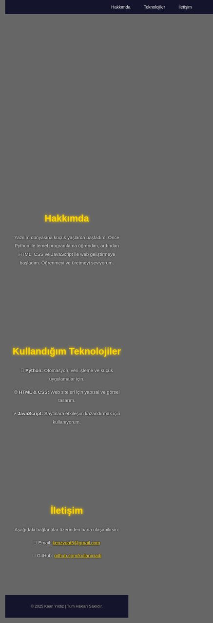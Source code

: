<!DOCTYPE html>
<html lang="tr">
<head>
  <meta charset="UTF-8" />
  <meta name="viewport" content="width=device-width, initial-scale=1" />
  <title>Kaan | Geliştirici</title>

  <!-- Google Fontlar -->
  <link href="https://fonts.googleapis.com/css2?family=Orbitron:wght@500&family=Quicksand:wght@400;600&display=swap" rel="stylesheet" />

  <style>
    * {
      margin: 0;
      padding: 0;
      box-sizing: border-box;
    }

    html, body {
      height: 100%;
      font-family: 'Quicksand', sans-serif;
      scroll-behavior: smooth;
      /* Anime karakter arka planı */
      background: url('https://wallpapercave.com/wp/wp7080156.jpg') no-repeat center center fixed;
      background-size: cover;
      color: #fff;
      text-align: center;
      position: relative;
      overflow-x: hidden;
    }

    /* Arka plan koyu ton ile kaplama (okunabilirlik için) */
    body::before {
      content: "";
      position: fixed;
      top: 0; left: 0;
      width: 100%;
      height: 100%;
      background: rgba(0, 0, 0, 0.6);
      z-index: -1;
    }

    nav {
      position: fixed;
      top: 0;
      width: 100%;
      background: rgba(0, 0, 30, 0.8);
      padding: 15px 0;
      z-index: 999;
    }

    nav a {
      color: #fff;
      text-decoration: none;
      margin: 0 20px;
      font-family: 'Orbitron', sans-serif;
      font-size: 1em;
      transition: color 0.3s;
    }

    nav a:hover {
      color: #ffd700;
    }

    header {
      padding: 140px 20px 80px;
      animation: fadeIn 1.5s ease-in-out;
    }

    header h1 {
      font-size: 3em;
      font-family: 'Orbitron', sans-serif;
      text-shadow: 0 0 10px #ffd700;
    }

    header p {
      font-size: 1.2em;
      color: #ccc;
      margin-top: 15px;
      max-width: 700px;
      margin-left: auto;
      margin-right: auto;
      text-shadow: 0 0 8px #000;
    }

    section {
      padding: 100px 20px;
      max-width: 900px;
      margin: auto;
    }

    section h2 {
      font-size: 2.2em;
      color: #ffd700;
      font-family: 'Orbitron', sans-serif;
      margin-bottom: 30px;
      text-shadow: 0 0 8px #ffcc00;
    }

    section p, section ul {
      font-size: 1.1em;
      line-height: 1.8;
      color: #ddd;
      text-shadow: 0 0 4px #000;
    }

    ul {
      list-style: none;
      padding: 0;
    }

    ul li {
      margin: 15px 0;
    }

    footer {
      padding: 30px;
      background: rgba(0, 0, 30, 0.8);
      color: #aaa;
      font-size: 0.9em;
      text-shadow: 0 0 3px #000;
    }

    @keyframes fadeIn {
      from { opacity: 0; transform: translateY(-30px); }
      to { opacity: 1; transform: translateY(0); }
    }

    @media screen and (max-width: 600px) {
      header h1 {
        font-size: 2em;
      }

      nav a {
        margin: 0 10px;
        font-size: 0.9em;
      }

      section h2 {
        font-size: 1.6em;
      }

      section p, section ul {
        font-size: 1em;
      }
    }
  </style>
</head>
<body>

  <nav>
    <a href="#hakkimda">Hakkımda</a>
    <a href="#teknolojiler">Teknolojiler</a>
    <a href="#iletisim">İletişim</a>
  </nav>

  <header>
    <h1>Merhaba, ben Kaan ˚ʚ♡ɞ˚</h1>
    <p>Yazılım geliştiricisi, teknoloji tutkunu ve sürekli öğrenmeye açık biriyim.</p>
  </header>

  <section id="hakkimda">
    <h2>Hakkımda</h2>
    <p>
      Yazılım dünyasına küçük yaşlarda başladım. Önce Python ile temel programlama öğrendim, ardından HTML, CSS ve JavaScript ile web geliştirmeye başladım. Öğrenmeyi ve üretmeyi seviyorum.
    </p>
  </section>

  <section id="teknolojiler">
    <h2>Kullandığım Teknolojiler</h2>
    <ul>
      <li>🐍 <strong>Python:</strong> Otomasyon, veri işleme ve küçük uygulamalar için.</li>
      <li>🌐 <strong>HTML & CSS:</strong> Web siteleri için yapısal ve görsel tasarım.</li>
      <li>⚡ <strong>JavaScript:</strong> Sayfalara etkileşim kazandırmak için kullanıyorum.</li>
    </ul>
  </section>

  <section id="iletisim">
    <h2>İletişim</h2>
    <p>Aşağıdaki bağlantılar üzerinden bana ulaşabilirsin:</p>
    <ul>
      <li>📧 Email: <a href="mailto:kenzyoat5@gmail.com" style="color:#ffd700;">kenzyoat5@gmail.com</a></li>
      <li>🐙 GitHub: <a href="https://github.com/kullaniciadi" target="_blank" style="color:#ffd700;">github.com/kullaniciadi</a></li>
    </ul>
  </section>

  <footer>
    &copy; 2025 Kaan Yıldız | Tüm Hakları Saklıdır.
  </footer>

</body>
</html>
